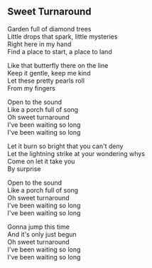 ## Sweet Turnaround

Garden full of diamond trees  
Little drops that spark, little mysteries  
Right here in my hand  
Find a place to start, a place to land  

Like that butterfly there on the line  
Keep it gentle, keep me kind  
Let these pretty pearls roll  
From my fingers  

Open to the sound  
Like a porch full of song  
Oh sweet turnaround  
I've been waiting so long  
I've been waiting so long  

Let it burn so bright that you can't deny  
Let the lightning strike at your wondering whys  
Come on let it take you  
By surprise  

Open to the sound  
Like a porch full of song  
Oh sweet turnaround  
I've been waiting so long  
I've been waiting so long  

Gonna jump this time  
And it's only just begun  
Oh sweet turnaround  
I've been waiting so long  
I've been waiting so long  

